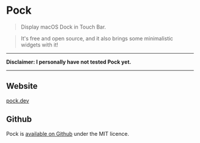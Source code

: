 # Pock
> Display macOS Dock in Touch Bar.

> It's free and open source, and it also brings some minimalistic widgets with it!

---

__Disclaimer: I personally have not tested Pock yet.__

---
## Website
[pock.dev](https://pock.dev/)

## Github
Pock is [available on Github](https://github.com/pigigaldi/Pock) under the MIT licence.